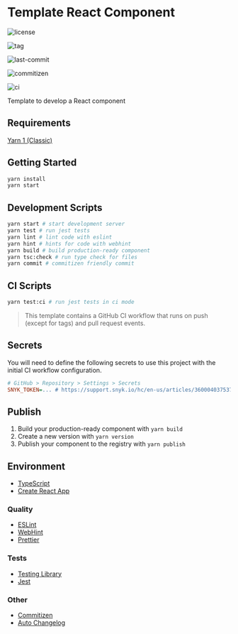 # Template React Component

![license](https://img.shields.io/github/license/kporten/template-react-component)

![tag](https://img.shields.io/github/v/tag/kporten/template-react-component)

![last-commit](https://img.shields.io/github/last-commit/kporten/template-react-component)

![commitizen](https://img.shields.io/badge/commitizen-friendly-brightgreen.svg)

![ci](https://github.com/kporten/template-react-component/workflows/CI/badge.svg?branch=master&event=push)

Template to develop a React component

## Requirements

[Yarn 1 (Classic)](https://classic.yarnpkg.com/lang/en/)

## Getting Started

```bash
yarn install
yarn start
```

## Development Scripts

```bash
yarn start # start development server
yarn test # run jest tests
yarn lint # lint code with eslint
yarn hint # hints for code with webhint
yarn build # build production-ready component
yarn tsc:check # run type check for files
yarn commit # commitizen friendly commit
```

## CI Scripts

```bash
yarn test:ci # run jest tests in ci mode
```

> This template contains a GitHub CI workflow that runs on push (except for tags) and pull request events.

## Secrets

You will need to define the following secrets to use this project with the initial CI workflow configuration.

```ini
# GitHub > Repository > Settings > Secrets
SNYK_TOKEN=... # https://support.snyk.io/hc/en-us/articles/360004037537-Authentication-for-third-party-tools
```

## Publish

1. Build your production-ready component with `yarn build`
2. Create a new version with `yarn version`
3. Publish your component to the registry with `yarn publish`

## Environment

- [TypeScript](https://www.typescriptlang.org/)
- [Create React App](https://create-react-app.dev/)

### Quality

- [ESLint](https://eslint.org/)
- [WebHint](https://webhint.io/)
- [Prettier](https://prettier.io/)

### Tests

- [Testing Library](https://testing-library.com/)
- [Jest](https://jestjs.io/)

### Other

- [Commitizen](http://commitizen.github.io/cz-cli/)
- [Auto Changelog](https://github.com/CookPete/auto-changelog)
